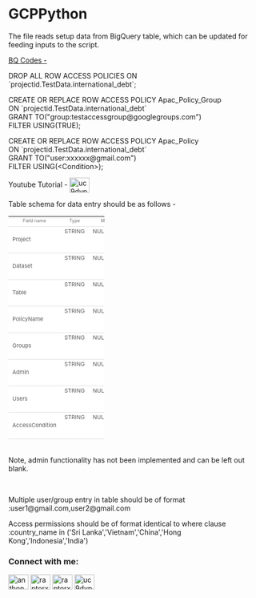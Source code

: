 # GCPPython
The file reads setup data from BigQuery table, which can be updated for feeding inputs to the script.</br>

<p><u>BQ Codes -</u></p>

<p>DROP ALL ROW ACCESS POLICIES ON `projectid.TestData.international_debt`;</p>

<p>CREATE OR REPLACE ROW ACCESS POLICY Apac_Policy_Group<br />
ON `projectid.TestData.international_debt`<br />
GRANT TO(&quot;group:testaccessgroup@googlegroups.com&quot;)&nbsp;<br />
FILTER USING(TRUE);</p>

<p>CREATE OR REPLACE ROW ACCESS POLICY Apac_Policy<br />
ON `projectid.TestData.international_debt`<br />
GRANT TO(&quot;user:xxxxxx@gmail.com&quot;)&nbsp;<br />
FILTER USING(&lt;Condition&gt;);</p>

Youtube Tutorial - <a href="https://youtu.be/c0dLYkygiKg" target="blank"><img align="center" src="https://raw.githubusercontent.com/rahuldkjain/github-profile-readme-generator/master/src/images/icons/Social/youtube.svg" alt="uc9dvp2ld1zbajymnpr7netg" height="30" width="40" /></a>

Table schema for data entry should be as follows - </br>
<table cellspacing="0" style="border-collapse:collapse; width:192px">
	<tbody>
		<tr>
			<td style="background-color:white; border-bottom:1px solid #e0e0e0; border-left:none; border-right:none; border-top:none; height:20px; text-align:center; vertical-align:top; white-space:nowrap; width:64px"><span style="font-size:9px"><span style="color:#707070"><span style="font-family:inherit">Field name</span></span></span></td>
			<td style="background-color:white; border-bottom:1px solid #e0e0e0; border-left:none; border-right:none; border-top:none; text-align:center; vertical-align:top; white-space:nowrap; width:64px"><span style="font-size:9px"><span style="color:#707070"><span style="font-family:inherit">Type</span></span></span></td>
			<td style="background-color:white; border-bottom:1px solid #e0e0e0; border-left:none; border-right:none; border-top:none; text-align:center; vertical-align:top; white-space:nowrap; width:64px"><span style="font-size:9px"><span style="color:#707070"><span style="font-family:inherit">Mode</span></span></span></td>
		</tr>
		<tr>
			<td style="background-color:white; border-bottom:1px solid #e0e0e0; border-left:none; border-right:none; border-top:none; height:28px; text-align:left; vertical-align:middle; white-space:nowrap">
			<p><span style="font-size:11px"><span style="color:rgba(0, 0, 0, 0.66)"><span style="font-family:inherit">Project</span></span></span></p>
			</td>
			<td style="background-color:white; border-bottom:1px solid #e0e0e0; border-left:none; border-right:none; border-top:none; text-align:left; vertical-align:top; white-space:normal; width:64px"><span style="font-size:11px"><span style="color:rgba(0, 0, 0, 0.66)"><span style="font-family:inherit">STRING</span></span></span></td>
			<td style="background-color:white; border-bottom:1px solid #e0e0e0; border-left:none; border-right:none; border-top:none; text-align:left; vertical-align:top; white-space:normal; width:64px"><span style="font-size:11px"><span style="color:rgba(0, 0, 0, 0.66)"><span style="font-family:inherit">NULLABLE</span></span></span></td>
		</tr>
		<tr>
			<td style="background-color:white; border-bottom:1px solid #e0e0e0; border-left:none; border-right:none; border-top:none; height:28px; text-align:left; vertical-align:middle; white-space:nowrap">
			<p><span style="font-size:11px"><span style="color:rgba(0, 0, 0, 0.66)"><span style="font-family:inherit">Dataset</span></span></span></p>
			</td>
			<td style="background-color:white; border-bottom:1px solid #e0e0e0; border-left:none; border-right:none; border-top:none; text-align:left; vertical-align:top; white-space:normal; width:64px"><span style="font-size:11px"><span style="color:rgba(0, 0, 0, 0.66)"><span style="font-family:inherit">STRING</span></span></span></td>
			<td style="background-color:white; border-bottom:1px solid #e0e0e0; border-left:none; border-right:none; border-top:none; text-align:left; vertical-align:top; white-space:normal; width:64px"><span style="font-size:11px"><span style="color:rgba(0, 0, 0, 0.66)"><span style="font-family:inherit">NULLABLE</span></span></span></td>
		</tr>
		<tr>
			<td style="background-color:white; border-bottom:1px solid #e0e0e0; border-left:none; border-right:none; border-top:none; height:28px; text-align:left; vertical-align:middle; white-space:nowrap">
			<p><span style="font-size:11px"><span style="color:rgba(0, 0, 0, 0.66)"><span style="font-family:inherit">Table</span></span></span></p>
			</td>
			<td style="background-color:white; border-bottom:1px solid #e0e0e0; border-left:none; border-right:none; border-top:none; text-align:left; vertical-align:top; white-space:normal; width:64px"><span style="font-size:11px"><span style="color:rgba(0, 0, 0, 0.66)"><span style="font-family:inherit">STRING</span></span></span></td>
			<td style="background-color:white; border-bottom:1px solid #e0e0e0; border-left:none; border-right:none; border-top:none; text-align:left; vertical-align:top; white-space:normal; width:64px"><span style="font-size:11px"><span style="color:rgba(0, 0, 0, 0.66)"><span style="font-family:inherit">NULLABLE</span></span></span></td>
		</tr>
		<tr>
			<td style="background-color:white; border-bottom:1px solid #e0e0e0; border-left:none; border-right:none; border-top:none; height:28px; text-align:left; vertical-align:middle; white-space:nowrap">
			<p><span style="font-size:11px"><span style="color:rgba(0, 0, 0, 0.66)"><span style="font-family:inherit">PolicyName</span></span></span></p>
			</td>
			<td style="background-color:white; border-bottom:1px solid #e0e0e0; border-left:none; border-right:none; border-top:none; text-align:left; vertical-align:top; white-space:normal; width:64px"><span style="font-size:11px"><span style="color:rgba(0, 0, 0, 0.66)"><span style="font-family:inherit">STRING</span></span></span></td>
			<td style="background-color:white; border-bottom:1px solid #e0e0e0; border-left:none; border-right:none; border-top:none; text-align:left; vertical-align:top; white-space:normal; width:64px"><span style="font-size:11px"><span style="color:rgba(0, 0, 0, 0.66)"><span style="font-family:inherit">NULLABLE</span></span></span></td>
		</tr>
		<tr>
			<td style="background-color:white; border-bottom:1px solid #e0e0e0; border-left:none; border-right:none; border-top:none; height:28px; text-align:left; vertical-align:middle; white-space:nowrap">
			<p><span style="font-size:11px"><span style="color:rgba(0, 0, 0, 0.66)"><span style="font-family:inherit">Groups</span></span></span></p>
			</td>
			<td style="background-color:white; border-bottom:1px solid #e0e0e0; border-left:none; border-right:none; border-top:none; text-align:left; vertical-align:top; white-space:normal; width:64px"><span style="font-size:11px"><span style="color:rgba(0, 0, 0, 0.66)"><span style="font-family:inherit">STRING</span></span></span></td>
			<td style="background-color:white; border-bottom:1px solid #e0e0e0; border-left:none; border-right:none; border-top:none; text-align:left; vertical-align:top; white-space:normal; width:64px"><span style="font-size:11px"><span style="color:rgba(0, 0, 0, 0.66)"><span style="font-family:inherit">NULLABLE</span></span></span></td>
		</tr>
		<tr>
			<td style="background-color:white; border-bottom:1px solid #e0e0e0; border-left:none; border-right:none; border-top:none; height:28px; text-align:left; vertical-align:middle; white-space:nowrap">
			<p><span style="font-size:11px"><span style="color:rgba(0, 0, 0, 0.66)"><span style="font-family:inherit">Admin</span></span></span></p>
			</td>
			<td style="background-color:white; border-bottom:1px solid #e0e0e0; border-left:none; border-right:none; border-top:none; text-align:left; vertical-align:top; white-space:normal; width:64px"><span style="font-size:11px"><span style="color:rgba(0, 0, 0, 0.66)"><span style="font-family:inherit">STRING</span></span></span></td>
			<td style="background-color:white; border-bottom:1px solid #e0e0e0; border-left:none; border-right:none; border-top:none; text-align:left; vertical-align:top; white-space:normal; width:64px"><span style="font-size:11px"><span style="color:rgba(0, 0, 0, 0.66)"><span style="font-family:inherit">NULLABLE</span></span></span></td>
		</tr>
		<tr>
			<td style="background-color:white; border-bottom:1px solid #e0e0e0; border-left:none; border-right:none; border-top:none; height:28px; text-align:left; vertical-align:middle; white-space:nowrap">
			<p><span style="font-size:11px"><span style="color:rgba(0, 0, 0, 0.66)"><span style="font-family:inherit">Users</span></span></span></p>
			</td>
			<td style="background-color:white; border-bottom:1px solid #e0e0e0; border-left:none; border-right:none; border-top:none; text-align:left; vertical-align:top; white-space:normal; width:64px"><span style="font-size:11px"><span style="color:rgba(0, 0, 0, 0.66)"><span style="font-family:inherit">STRING</span></span></span></td>
			<td style="background-color:white; border-bottom:1px solid #e0e0e0; border-left:none; border-right:none; border-top:none; text-align:left; vertical-align:top; white-space:normal; width:64px"><span style="font-size:11px"><span style="color:rgba(0, 0, 0, 0.66)"><span style="font-family:inherit">NULLABLE</span></span></span></td>
		</tr>
		<tr>
			<td style="background-color:white; border-bottom:1px solid #e0e0e0; border-left:none; border-right:none; border-top:none; height:28px; text-align:left; vertical-align:middle; white-space:nowrap">
			<p><span style="font-size:11px"><span style="color:rgba(0, 0, 0, 0.66)"><span style="font-family:inherit">AccessCondition</span></span></span></p>
			</td>
			<td style="background-color:white; border-bottom:1px solid #e0e0e0; border-left:none; border-right:none; border-top:none; text-align:left; vertical-align:top; white-space:normal; width:64px"><span style="font-size:11px"><span style="color:rgba(0, 0, 0, 0.66)"><span style="font-family:inherit">STRING</span></span></span></td>
			<td style="background-color:white; border-bottom:1px solid #e0e0e0; border-left:none; border-right:none; border-top:none; text-align:left; vertical-align:top; white-space:normal; width:64px"><span style="font-size:11px"><span style="color:rgba(0, 0, 0, 0.66)"><span style="font-family:inherit">NULLABLE</span></span></span></td>
		</tr>
	</tbody>
</table>

</br>
Note, admin functionality has not been implemented and can be left out blank.</br>
<p>&nbsp;</p>

<p>Multiple user/group entry in table should be of format :user1@gmail.com,user2@gmail.com</p>

<p>Access permissions should be of format identical to where clause :country_name in (&#39;Sri Lanka&#39;,&#39;Vietnam&#39;,&#39;China&#39;,&#39;Hong Kong&#39;,&#39;Indonesia&#39;,&#39;India&#39;)</p>

<h3 align="left">Connect with me:</h3>
<a href="https://linkedin.com/in/anthonygomescal" target="blank"><img align="center" src="https://raw.githubusercontent.com/rahuldkjain/github-profile-readme-generator/master/src/images/icons/Social/linked-in-alt.svg" alt="anthonygomescal" height="30" width="40" /></a>
<a href="https://stackoverflow.com/users/raptorx" target="blank"><img align="center" src="https://raw.githubusercontent.com/rahuldkjain/github-profile-readme-generator/master/src/images/icons/Social/stack-overflow.svg" alt="raptorx" height="30" width="40" /></a>
<a href="https://www.hackerrank.com/raptorx" target="blank"><img align="center" src="https://raw.githubusercontent.com/rahuldkjain/github-profile-readme-generator/master/src/images/icons/Social/hackerrank.svg" alt="raptorx" height="30" width="40" /></a>
<a href="https://www.youtube.com/channel/UC9DVP2Ld1ZBajymnpr7NEtg" target="blank"><img align="center" src="https://raw.githubusercontent.com/rahuldkjain/github-profile-readme-generator/master/src/images/icons/Social/youtube.svg" alt="uc9dvp2ld1zbajymnpr7netg" height="30" width="40" /></a>

